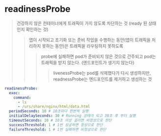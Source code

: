 # readinessProbe

> 건강하지 않은 컨테이너에게 트래픽이 가지 않도록 차단하는 것 (ready 된 상태인지 확인하는 것)
>
> > 앱이 시작되고 초기화 또는 준비 작업을 수행하는 동안(앱이 트래픽을 처리하지 못하는 동안)은 트래픽을 라우팅하지 못하도록
> >
> > > probe에 실패하면 pod가 준비되지 않은 것으로 간주되고 pod는 트래픽을 받지 않는다. (엔드포인트가 생기지 않는다)
> > >
> > > > livenessProbe는 pod를 삭제했다가 다시 생성하지만, readnessProbe는 엔드포인트를 제거하고 생성하는 것

```yaml
readinessProbe:
  exec:
    command:
      - ls
      - /urs/share/nginx/html/data.html
  periodSeconds: 10 # 10초마다 한번씩 실행
  initialDelaySeconds: 30 # Running 상태가 되고 30초 후 부터 실행
  timeoutSeconds: 10 # 10초 이상 걸리면 비정상으로 판단
  successThreshold: 1 # 1번 성공하면 정상으로 판단
  failureThreshold: 1 # 1번 실패하면 비정상으로 판단
```
